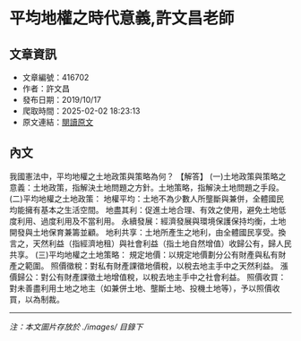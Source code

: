 # 平均地權之時代意義,許文昌老師

## 文章資訊
- 文章編號：416702
- 作者：許文昌
- 發布日期：2019/10/17
- 爬取時間：2025-02-02 18:23:13
- 原文連結：[閱讀原文](https://real-estate.get.com.tw/Columns/detail.aspx?no=416702)

## 內文
我國憲法中，平均地權之土地政策與策略為何？
【解答】
(一)土地政策與策略之意義：土地政策，指解決土地問題之方針。土地策略，指解決土地問題之手段。
(二)平均地權之土地政策：
地權平均：土地不為少數人所壟斷與兼併，全體國民均能擁有基本之生活空間。
地盡其利：促進土地合理、有效之使用，避免土地低度利用、過度利用及不當利用。
永續發展：經濟發展與環境保護保持均衡，土地開發與土地保育兼籌並顧。
地利共享：土地所產生之地利，由全體國民享受。換言之，天然利益（指經濟地租）與社會利益（指土地自然增值）收歸公有，歸人民共享。
(三)平均地權之土地策略：
規定地價：以規定地價劃分公有財產與私有財產之範圍。
照價徵稅：對私有財產課徵地價稅，以稅去地主手中之天然利益。
漲價歸公：對公有財產課徵土地增值稅，以稅去地主手中之社會利益。
照價收買：對未善盡利用土地之地主（如兼併土地、壟斷土地、投機土地等），予以照價收買，以為制裁。

---
*注：本文圖片存放於 ./images/ 目錄下*
